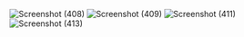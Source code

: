 ![Screenshot (408)](https://github.com/user-attachments/assets/73474669-7339-42e0-aa51-6298a9fe94e0)
![Screenshot (409)](https://github.com/user-attachments/assets/23f5b300-fce3-4cff-986f-eebd6d992b3c)
![Screenshot (411)](https://github.com/user-attachments/assets/9c601c90-67da-438d-a8ab-0596fe53ee41)
![Screenshot (413)](https://github.com/user-attachments/assets/540f37a3-54f1-4628-b274-0be0011c1335)
